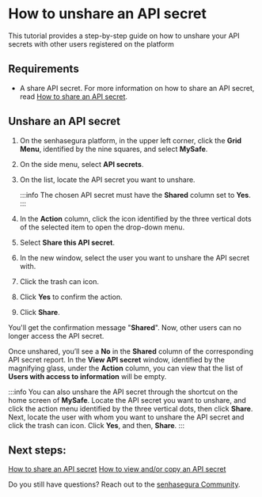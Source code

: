 # How to unshare an API secret

This tutorial provides a step-by-step guide on how to unshare your API secrets with other users registered on the platform

## Requirements

* A share API secret. For more information on how to share an API secret, read [How to share an API secret](/v3-32/docs/mysafe-api-secret-share).

## Unshare an API secret

1. On the senhasegura platform, in the upper left corner, click the **Grid Menu**, identified by the nine squares, and select **MySafe**.
2. On the side menu, select **API secrets**.
3. On the list, locate the 	API secret you want to unshare.

    :::info
    The chosen API secret must have the **Shared** column set to **Yes**.
    :::

1. In the **Action** column, click the icon identified by the three vertical dots of the selected item to open the drop-down menu.
2. Select **Share this API secret**.
3. In the new window, select the user you want to unshare the API secret with.
4. Click the trash can icon.
5. Click **Yes** to confirm the action.
6. Click **Share**.

You'll get the confirmation message "**Shared**". Now, other users can no longer access the API secret.

Once unshared, you’ll see a **No** in the **Shared** column of the corresponding API secret report. In the **View API secret** window, identified by the magnifying glass, under the **Action** column, you can view that the list of **Users with access to information** will be empty.

:::info
You can also unshare the API secret through the shortcut on the home screen of **MySafe**. Locate the API secret you want to unshare, and click the action menu identified by the three vertical dots, then click **Share**. Next, locate the user with whom you want to unshare the API secret and click the trash can icon. Click **Yes**, and then, **Share**.
:::

## Next steps:

[How to share an API secret](/v3-32/docs/mysafe-api-secret-share)
[How to view and/or copy an API secret](/v3-32/docs/mysafe-api-secret-view-copy)

Do you still have questions? Reach out to the [senhasegura Community](https://community.senhasegura.io/).

